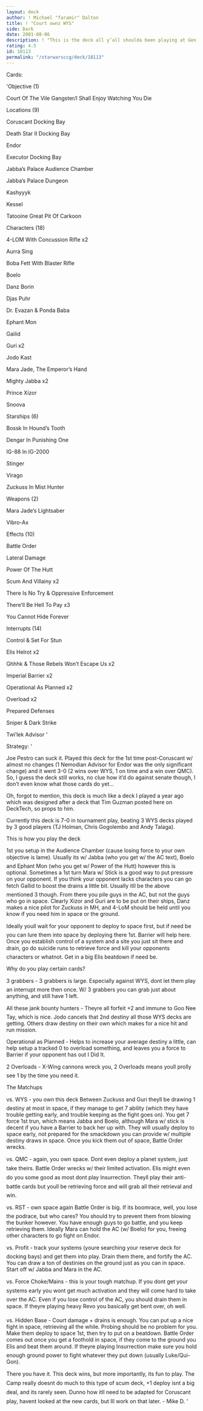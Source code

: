 ```yaml
---
layout: deck
author: ! Michael "faramir" Dalton
title: ! "Court ownz WYS"
side: Dark
date: 2001-08-06
description: ! "This is the deck all y’all shoulda been playing at Gen Con to wreck WYS instead of janky ties."
rating: 4.5
id: 18113
permalink: "/starwarsccg/deck/18113"
---
```

Cards: 

'Objective (1)

Court Of The Vile Gangster/I Shall Enjoy Watching You Die 


Locations (9)

Coruscant Docking Bay 

Death Star II Docking Bay 

Endor 

Executor Docking Bay 

Jabba’s Palace Audience Chamber 

Jabba’s Palace Dungeon 

Kashyyyk 

Kessel 

Tatooine Great Pit Of Carkoon 


Characters (18)

4-LOM With Concussion Rifle  x2

Aurra Sing 

Boba Fett With Blaster Rifle 

Boelo 

Danz Borin 

Djas Puhr 

Dr. Evazan & Ponda Baba 

Ephant Mon 

Gailid 

Guri  x2

Jodo Kast 

Mara Jade, The Emperor’s Hand 

Mighty Jabba  x2

Prince Xizor 

Snoova 


Starships (6)

Bossk In Hound’s Tooth 

Dengar In Punishing One 

IG-88 In IG-2000 

Stinger 

Virago 

Zuckuss In Mist Hunter 


Weapons (2)

Mara Jade’s Lightsaber 

Vibro-Ax 


Effects (10)

Battle Order 

Lateral Damage 

Power Of The Hutt 

Scum And Villainy  x2

There Is No Try & Oppressive Enforcement 

There’ll Be Hell To Pay  x3

You Cannot Hide Forever 


Interrupts (14)

Control & Set For Stun 

Elis Helrot  x2

Ghhhk & Those Rebels Won’t Escape Us  x2

Imperial Barrier  x2

Operational As Planned  x2

Overload  x2

Prepared Defenses 

Sniper & Dark Strike 

Twi’lek Advisor  '

Strategy: '

Joe Pestro can suck it.  Played this deck for the 1st time post-Coruscant w/ almost no changes (1 Nemodian Advisor for Endor was the only significant change) and it went 3-0 (2 wins over WYS, 1 on time and a win over QMC).  So, I guess the deck still works, no clue how it’d do against senate though, I don’t even know what those cards do yet...


Oh, forgot to mention, this deck is much like a deck I played a year ago which was designed after a deck that Tim Guzman posted here on DeckTech, so props to him.


Currently this deck is 7-0 in tournament play, beating 3 WYS decks played by 3 good players (TJ Holman, Chris Gogolembo and Andy Talaga).


This is how you play the deck

1st you setup in the Audience Chamber (cause losing force to your own objective is lame).  Usually its w/ Jabba (who you get w/ the AC text), Boelo and Ephant Mon (who you get w/ Power of the Hutt) however this is optional.  Sometimes a 1st turn Mara w/ Stick is a good way to put pressure on your opponent.  If you think your opponent lacks characters you can go fetch Gallid to boost the drains a little bit.  Usually itll be the above mentioned 3 though.  From there you pile guys in the AC, but not the guys who go in space.  Clearly Xizor and Guri are to be put on their ships, Danz makes a nice pilot for Zuckuss in MH, and 4-LoM should be held until you know if you need him in space or the ground.


Ideally youll wait for your opponent to deploy to space first, but if need be you can lure them into space by deploying there 1st.  Barrier will help here.  Once you establish control of a system and a site you just sit there and drain, go do suicide runs to retrieve force and kill your opponents characters or whatnot.  Get in a big Elis beatdown if need be.


Why do you play certain cards?


3 grabbers - 3 grabbers is large.  Especially against WYS, dont let them play an interrupt more then once.  W/ 3 grabbers you can grab just about anything, and still have 1 left.


All these jank bounty hunters - Theyre all forfeit +2 and immune to Goo Nee Tay, which is nice.  Jodo cancels that 2nd destiny all those WYS decks are getting.  Others draw destiny on their own which makes for a nice hit and run mission.


Operational as Planned - Helps to increase your average destiny a little, can help setup a tracked 0 to overload something, and leaves you a force to Barrier if your opponent has out I Did It.


2 Overloads - X-Wing cannons wreck you, 2 Overloads means youll prolly see 1 by the time you need it.


The Matchups


vs. WYS - you own this deck  Between Zuckuss and Guri theyll be drawing 1 destiny at most in space, if they manage to get 7 ability (which they have trouble getting early, and trouble keeping as the fight goes on).  You get 7 force 1st trun, which means Jabba and Boelo, although Mara w/ stick is decent if you have a Barrier to back her up with.  They will usually deploy to space early, not prepared for the smackdown you can provide w/ multiple destiny draws in space.  Once you kick them out of space, Battle Order wrecks.


vs. QMC - again, you own space.  Dont even deploy a planet system, just take theirs.  Battle Order wrecks w/ their limited activation.  Elis might even do you some good as most dont play Insurrection.  Theyll play their anti-battle cards but youll be retrieving force and will grab all their retrieval and win.


vs. RST - own space again  Battle Order is big.  If its boomrace, well, you lose the podrace, but who cares?  You should try to prevent them from blowing the bunker however.  You have enough guys to go battle, and you keep retrieving them.  Ideally Mara can hold the AC (w/ Boelo) for you, freeing other characters to go fight on Endor.


vs. Profit - track your systems (youre searching your reserve deck for docking bays) and get them into play.  Drain them there, and fortify the AC.  You can draw a ton of destinies on the ground just as you can in space.  Start off w/ Jabba and Mara in the AC.


vs. Force Choke/Mains - this is your tough matchup.  If you dont get your systems early you wont get much activation and they will come hard to take over the AC.  Even if you lose control of the AC, you should drain them in space.  If theyre playing heavy Revo you basically get bent over, oh well.


vs. Hidden Base - Court damage + drains is enough.  You can put up a nice fight in space, retrieving all the while.  Probing should be no problem for you.  Make them deploy to space 1st, then try to put on a beatdown.  Battle Order comes out once you get a foothold in space, if they come to the ground you Elis and beat them around.  If theyre playing Insurrection make sure you hold enough ground power to fight whatever they put down (usually Luke/Qui-Gon). 


There you have it.  This deck wins, but more importantly, its fun to play.  The Camp really doesnt do much to this type of scum deck, +1 deploy isnt a big deal, and its rarely seen.  Dunno how itll need to be adapted for Coruscant play, havent looked at the new cards, but Ill work on that later. - Mike D.     '
